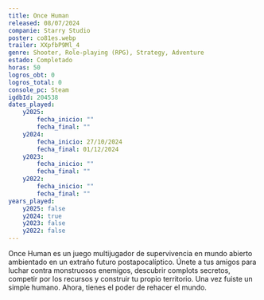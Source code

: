 ```yaml
---
title: Once Human
released: 08/07/2024
companie: Starry Studio
poster: co81es.webp
trailer: XXpfbP9Ml_4
genre: Shooter, Role-playing (RPG), Strategy, Adventure
estado: Completado
horas: 50
logros_obt: 0
logros_total: 0
console_pc: Steam
igdbId: 204538
dates_played:
    y2025:
        fecha_inicio: ""
        fecha_final: ""
    y2024:
        fecha_inicio: 27/10/2024
        fecha_final: 01/12/2024
    y2023:
        fecha_inicio: ""
        fecha_final: ""
    y2022:
        fecha_inicio: ""
        fecha_final: ""
years_played:
    y2025: false
    y2024: true
    y2023: false
    y2022: false
---
```


Once Human es un juego multijugador de supervivencia en mundo abierto ambientado en un extraño futuro postapocalíptico. Únete a tus amigos para luchar contra monstruosos enemigos, descubrir complots secretos, competir por los recursos y construir tu propio territorio. Una vez fuiste un simple humano. Ahora, tienes el poder de rehacer el mundo.